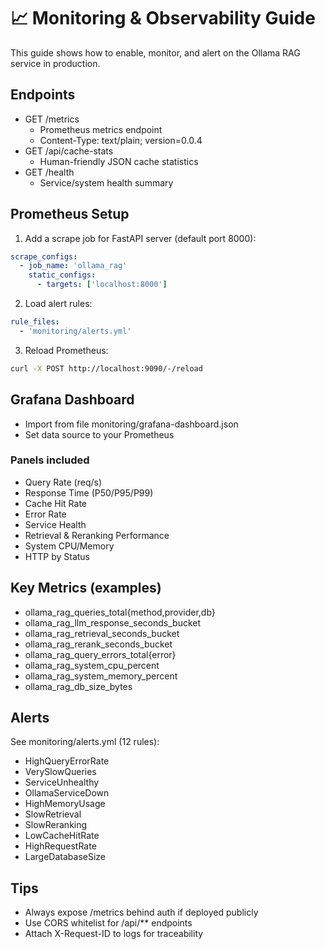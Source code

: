 # 📈 Monitoring & Observability Guide

This guide shows how to enable, monitor, and alert on the Ollama RAG service in production.

## Endpoints
- GET /metrics
  - Prometheus metrics endpoint
  - Content-Type: text/plain; version=0.0.4
- GET /api/cache-stats
  - Human-friendly JSON cache statistics
- GET /health
  - Service/system health summary

## Prometheus Setup
1. Add a scrape job for FastAPI server (default port 8000):
```yaml
scrape_configs:
  - job_name: 'ollama_rag'
    static_configs:
      - targets: ['localhost:8000']
```
2. Load alert rules:
```yaml
rule_files:
  - 'monitoring/alerts.yml'
```
3. Reload Prometheus:
```bash
curl -X POST http://localhost:9090/-/reload
```

## Grafana Dashboard
- Import from file monitoring/grafana-dashboard.json
- Set data source to your Prometheus

### Panels included
- Query Rate (req/s)
- Response Time (P50/P95/P99)
- Cache Hit Rate
- Error Rate
- Service Health
- Retrieval & Reranking Performance
- System CPU/Memory
- HTTP by Status

## Key Metrics (examples)
- ollama_rag_queries_total{method,provider,db}
- ollama_rag_llm_response_seconds_bucket
- ollama_rag_retrieval_seconds_bucket
- ollama_rag_rerank_seconds_bucket
- ollama_rag_query_errors_total{error}
- ollama_rag_system_cpu_percent
- ollama_rag_system_memory_percent
- ollama_rag_db_size_bytes

## Alerts
See monitoring/alerts.yml (12 rules):
- HighQueryErrorRate
- VerySlowQueries
- ServiceUnhealthy
- OllamaServiceDown
- HighMemoryUsage
- SlowRetrieval
- SlowReranking
- LowCacheHitRate
- HighRequestRate
- LargeDatabaseSize

## Tips
- Always expose /metrics behind auth if deployed publicly
- Use CORS whitelist for /api/** endpoints
- Attach X-Request-ID to logs for traceability
